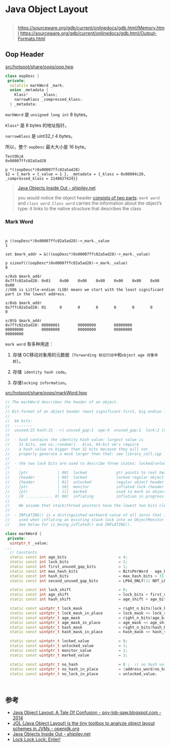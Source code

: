 # Java Object Layout

```

```

> https://sourceware.org/gdb/current/onlinedocs/gdb.html/Memory.html
> https://sourceware.org/gdb/current/onlinedocs/gdb.html/Output-Formats.html



## Oop Header

[src/hotspot/share/oops/oop.hpp](https://github.com/openjdk/jdk//blob/890adb6410dab4606a4f26a942aed02fb2f55387/src/hotspot/share/oops/oop.hpp#L52)

```c++
class oopDesc {
 private:
  volatile markWord _mark;
  union _metadata {
    Klass*      _klass;
    narrowKlass _compressed_klass;
  } _metadata;
```



`markWord` 是 `unsigned long int`  8 bytes。

`Klass*` 是 8 bytes 的地址指针。

`narrowKlass` 是 uint32_t 4 bytes。



所以，整个 `oopDesc` 最大大小是 16 byte。



```
TestObjA
0x00007ffc02a5ad28
```





```
p *((oopDesc*)0x00007ffc02a5ad28)
$2 = {_mark = {_value = 1 }, _metadata = {_klass = 0x80084c20, _compressed_klass = 2148027424}}
```



> [Java Objects Inside Out - shipilev.net](https://shipilev.net/jvm/objects-inside-out/)
>
> you would notice the object header [consists of two parts](http://hg.openjdk.java.net/jdk/jdk/file/19afeaa0fdbe/src/hotspot/share/oops/oop.hpp#l52): *`mark word`* and *`class word`*. `Class word` carries the information about the object’s type: it links to the native structure that describes the class





### Mark Word



```


p ((oopDesc*)0x00007ffc02a5ad28)->_mark._value
1

set $mark_addr = &(((oopDesc*)0x00007ffc02a5ad28)->_mark._value)

p sizeof(((oopDesc*)0x00007ffc02a5ad28)->_mark._value)
8

x/8xb $mark_addr
0x7ffc02a5ad28: 0x01    0x00    0x00    0x00    0x00    0x00    0x00    0x00
//X86 is Little-endian (LSB) means we start with the least significant part in the lowest address.

x/8ob $mark_addr
0x7ffc02a5ad28: 01      0       0       0       0       0       0       0

x/8tb $mark_addr
0x7ffc02a5ad28: 00000001        00000000        00000000        00000000        00000000        00000000        00000000        00000000

```





`mark word` 有多种用途：

1. 存储 GC移动对象用的元数据（`forwarding 标记行动中`和`object age 对象年龄`）。

2. 存储` identity hash code`。

3. 存储`locking information`。



[src/hotspot/share/oops/markWord.hpp](https://github.com/openjdk/jdk//blob/890adb6410dab4606a4f26a942aed02fb2f55387/src/hotspot/share/oops/markWord.hpp#L71)

```c++
// The markWord describes the header of an object.
//
// Bit-format of an object header (most significant first, big endian layout below):
//
//  64 bits:
//  --------
//  unused:25 hash:31 -->| unused_gap:1  age:4  unused_gap:1  lock:2 (normal object)
//
//  - hash contains the identity hash value: largest value is
//    31 bits, see os::random().  Also, 64-bit vm's require
//    a hash value no bigger than 32 bits because they will not
//    properly generate a mask larger than that: see library_call.cpp
//
//  - the two lock bits are used to describe three states: locked/unlocked and monitor.
//
//    [ptr             | 00]  locked             ptr points to real header on stack (stack-locking in use)
//    [header          | 00]  locked             locked regular object header (fast-locking in use)
//    [header          | 01]  unlocked           regular object header
//    [ptr             | 10]  monitor            inflated lock (header is swapped out)
//    [ptr             | 11]  marked             used to mark an object
//    [0 ............ 0| 00]  inflating          inflation in progress (stack-locking in use)
//
//    We assume that stack/thread pointers have the lowest two bits cleared.
//
//  - INFLATING() is a distinguished markword value of all zeros that is
//    used when inflating an existing stack-lock into an ObjectMonitor.
//    See below for is_being_inflated() and INFLATING().

class markWord {
 private:
  uintptr_t _value;
...
  // Constants
  static const int age_bits                       = 4;
  static const int lock_bits                      = 2;
  static const int first_unused_gap_bits          = 1;
  static const int max_hash_bits                  = BitsPerWord - age_bits - lock_bits - first_unused_gap_bits;
  static const int hash_bits                      = max_hash_bits > 31 ? 31 : max_hash_bits;
  static const int second_unused_gap_bits         = LP64_ONLY(1) NOT_LP64(0);

  static const int lock_shift                     = 0;
  static const int age_shift                      = lock_bits + first_unused_gap_bits;
  static const int hash_shift                     = age_shift + age_bits + second_unused_gap_bits;

  static const uintptr_t lock_mask                = right_n_bits(lock_bits);
  static const uintptr_t lock_mask_in_place       = lock_mask << lock_shift;
  static const uintptr_t age_mask                 = right_n_bits(age_bits);
  static const uintptr_t age_mask_in_place        = age_mask << age_shift;
  static const uintptr_t hash_mask                = right_n_bits(hash_bits);
  static const uintptr_t hash_mask_in_place       = hash_mask << hash_shift;

  static const uintptr_t locked_value             = 0;
  static const uintptr_t unlocked_value           = 1;
  static const uintptr_t monitor_value            = 2;
  static const uintptr_t marked_value             = 3;

  static const uintptr_t no_hash                  = 0 ;  // no hash value assigned
  static const uintptr_t no_hash_in_place         = (address_word)no_hash << hash_shift;
  static const uintptr_t no_lock_in_place         = unlocked_value;

    
```

























## 参考

 - [Java Object Layout: A Tale Of Confusion - psy-lob-saw.blogspot.com - 2014](https://psy-lob-saw.blogspot.com/2014/03/java-object-layout-tale-of-confusion.html)
 - [JOL (Java Object Layout) is the tiny toolbox to analyze object layout schemes in JVMs - openjdk.org](https://openjdk.org/projects/code-tools/jol/)
 - [Java Objects Inside Out - shipilev.net](https://shipilev.net/jvm/objects-inside-out/)
 - [Lock Lock Lock: Enter!](https://jpbempel.github.io/2013/03/25/lock-lock-lock-enter.html)